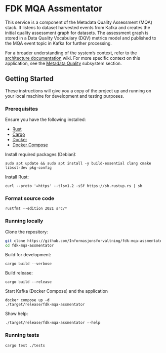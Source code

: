 # FDK MQA Assmentator

This service is a component of the Metadata Quality Assessment (MQA) stack. It listens to dataset harvested events from 
Kafka and creates the initial quality assessment graph for datasets. The assessment graph is stored in a Data Quality 
Vocabulary (DQV) metrics model and published to the MQA event topic in Kafka for further processing.

For a broader understanding of the system’s context, refer to the [architecture documentation](https://github.com/Informasjonsforvaltning/architecture-documentation) wiki. For more specific 
context on this application, see the [Metadata Quality](https://github.com/Informasjonsforvaltning/architecture-documentation/wiki/Architecture-documentation#-metadata-quality) subsystem section.

## Getting Started
These instructions will give you a copy of the project up and running on your local machine for development and testing purposes.

### Prerequisites

Ensure you have the following installed:
- [Rust](https://www.rust-lang.org/tools/install)
- [Cargo](https://doc.rust-lang.org/cargo/getting-started/installation.html)
- [Docker](https://docs.docker.com/get-docker/)
- [Docker Compose](https://docs.docker.com/compose/install/)

Install required packages (Debian):

`sudo apt update && sudo apt install -y build-essential clang cmake libssl-dev pkg-config`

Install Rust:

`curl --proto '=https' --tlsv1.2 -sSf https://sh.rustup.rs | sh`

### Format source code

`rustfmt --edition 2021 src/*`

### Running locally

Clone the repository:

```bash
git clone https://github.com/Informasjonsforvaltning/fdk-mqa-assmentator.git
cd fdk-mqa-assmentator
```

Build for development:

```
cargo build --verbose
```

Build release:

```
cargo build --release
```

Start Kafka (Docker Compose) and the application

```
docker compose up -d
./target/release/fdk-mqa-assmentator
```

Show help:

```
./target/release/fdk-mqa-assmentator --help
```

### Running tests

```
cargo test ./tests
```
